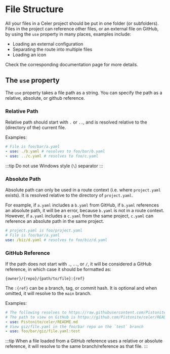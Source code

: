 # File Structure
All your files in a Celer project should be put in one folder (or subfolders).
Files in the project can reference other files, or an external file on GitHub,
by using the `use` property in many places, examples include:

- Loading an external configuration
- Separating the route into multiple files
- Loading an icon 

Check the corresponding documentation page for more details.

## The `use` property
The `use` property takes a file path as a string. You can specify the path as a relative, absolute, or github reference.

### Relative Path
Relative path should start with `.` or `..`, and is resolved relative to the (directory of the) current file.

Examples:
```yaml
# File is foo/bar/a.yaml
- use: ./b.yaml # resolves to foo/bar/b.yaml
- use: ../c.yaml # resolves to foo/c.yaml
```
:::tip
Do not use Windows style (`\`) separator
:::

### Absolute Path
Absolute path can only be used in a route context (i.e. where `project.yaml` exists).
It is resolved relative to the directory of `project.yaml`.

For example, if `a.yaml` includes a `b.yaml` from GitHub, if `b.yaml` references an absolute path, it will be an error, because `b.yaml` is not in a route context.
However, if `a.yaml` includes a `c.yaml` from the same project, `c.yaml` can reference an absolute path in the same project.

```yaml
# project.yaml is foo/project.yaml
# File is foo/bar/a.yaml
use: /biz/d.yaml # resolves to foo/biz/d.yaml
```

### GitHub Reference
If the path does not start with `.`, `..`, or `/`, it will be considered a GitHub reference, in which case it should be formatted as:
```
{owner}/{repo}/{path/to/file}:{ref}
```
The `:{ref}` can be a branch, tag, or commit hash. 
It is optional and when omitted, it will resolve to the `main` branch.

Examples:
```yaml
# The following resolves to https://raw.githubusercontent.com/Pistonite/celer/main/README.md
# The path to view on GitHub is https://github.com/Pistonite/celer/README.md
- use: Pistonite/celer/README.md
# View giz/file.yaml in the foo/bar repo on the `test` branch
- use: foo/bar/giz/file.yaml:test
```
:::tip
When a file loaded from a GitHub reference uses a relative or absolute reference,
it will resolve to the same branch/reference as that file.
:::
